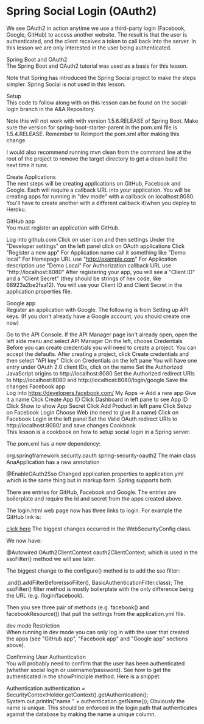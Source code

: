 # Spring Social Login (OAuth2)

We see OAuth2 in action anytime we use a third-party login (Facebook, Google, GitHub) to access another website. The result is that the user is authenticated, and the client receives a token to call back into the server. In this lesson we are only interested in the user being authenticated.

Spring Boot and OAuth2  
The Spring Boot and OAuth2 tutorial was used as a basis for this lesson.

Note that Spring has introduced the Spring Social project to make the steps simpler. Spring Social is not used in this lesson.

Setup  
This code to follow along with on this lesson can be found on the social-login branch in the A&A Repository.

Note this will not work with with version 1.5.6.RELEASE of Spring Boot. Make sure the version for spring-boot-starter-parent in the pom.xml file is <version>1.5.4.RELEASE</version>. Remember to Reimport the pom.xml after making this change.

I would also recommend running mvn clean from the command line at the root of the project to remove the target directory to get a clean build the next time it runs.

Create Applications  
The next steps will be creating applications on GitHub, Facebook and Google. Each will require a callback URL into your application. You will be creating apps for running in "dev mode" with a callback on localhost:8080. You'll have to create another with a different callback if/when you deploy to Heroku.

GitHub app  
You must register an application with GitHub.

Log into github.com
Click on user icon and then settings
Under the "Developer settings" on the left panel click on OAuth applications
Click "Register a new app"
For Application name call it something like "Demo local"
For Homepage URL use "http://example.com"
For Application description use "Demo Local"
For Authorization callback URL use "http://localhost:8080"
After registering your app, you will see a "Client ID" and a "Client Secret" (they should be strings of hex code, like 68923a2be2faa12). You will use your Client ID and Client Secret in the application properties file.

Google app  
Register an application with Google. The following is from Setting up API keys. (If you don't already have a Google account, you should create one now)

Go to the API Console.
If the API Manager page isn't already open, open the left side menu and select API Manager
On the left, choose Credentials
Before you can create credentials you will need to create a project. You can accept the defaults.
After creating a project, click Create credentials and then select "API key"
Click on Credentials on the left pane
You will have one entry under OAuth 2.0 client IDs, click on the name
Set the Authorized JavaScript origins to http://localhost:8080
Set the Authorized redirect URIs to http://localhost:8080 and http://localhost:8080/login/google
Save the changes
Facebook app  
Log into https://developers.facebook.com/
My Apps -> Add a new app
Give it a name
Click Create App ID
Click Dashboard in left pane to see App ID
Click Show to show App Secret
Click Add Product in left pane
Click Setup on Facebook Login
Choose Web (no need to give it a name)
Click on Facebook Login in the left panel
Set the Valid OAuth redirect URIs to http://localhost:8080/ and save changes
Cookbook  
This lesson is a cookbook on how to setup social login in a Spring server.

The pom.xml has a new dependency:

<dependency>
    <groupId>org.springframework.security.oauth</groupId>
    <artifactId>spring-security-oauth2</artifactId>
</dependency>
The main class AnaApplication has a new annotation

@EnableOAuth2Sso
Changed application.properties to application.yml which is the same thing but in markup form. Spring supports both.

There are entries for GitHub, Facebook and Google. The entries are boilerplate and require the Id and secret from the apps created above.

The login.html web page now has three links to login. For example the GitHub link is:

<a href="/login/github">click here</a>
The biggest changes occurred in the WebSecurityConfig class.

We now have:

@Autowired
OAuth2ClientContext oauth2ClientContext;
which is used in the ssoFilter() method we will see later.

The biggest change to the configure() method is to add the sso filter:

.and().addFilterBefore(ssoFilter(), BasicAuthenticationFilter.class);
The ssoFilter() filter method is mostly boilerplate with the only difference being the URL (e.g. /login/facebook).

Then you see three pair of methods (e.g. facebook() and facebookResource()) that pull the settings from the application.yml file.

dev mode Restriction  
When running in dev mode you can only log in with the user that created the apps (see "GitHub app", "Facebook app" and "Google app" sections above).

Confirming User Authentication  
You will probably need to confirm that the user has been authenticated (whether social login or username/password). See how to get the authenticated in the showPrinciple method. Here is a snippet:

Authentication authentication = SecurityContextHolder.getContext().getAuthentication();
System.out.println("name " + authentication.getName());
Obviously the name is unique. This should be enforced in the login path that authenticates against the database by making the name a unique column.
